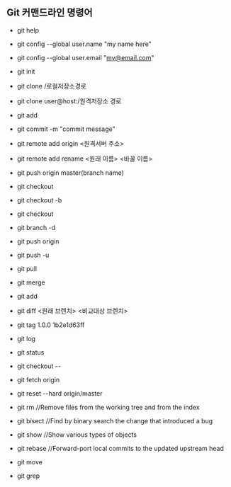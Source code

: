 ## Git 커맨드라인 명령어

- git help
- git config --global user.name "my name here"
- git config --global user.email "my@email.com"
- git init
- git clone /로컬저장소경로
- git clone user@host:/원격저장소 경로
- git add <file name>
- git commit -m "commit message"
- git remote add origin <원격서버 주소>
- git remote add rename <원래 이름> <바꿀 이름>
- git push origin master(branch name)
- git checkout
- git checkout -b <branch name>
- git checkout <branch name>
- git branch -d <branch name>
- git push origin <branch name>
- git push -u <name> <name>
- git pull
- git merge <branch name>
- git add <file name>
- git diff <원래 브렌치> <비교대상 브렌치>
- git tag 1.0.0 1b2e1d63ff
- git log
- git status
- git checkout -- <file name>
- git fetch origin
- git reset --hard origin/master

- git rm        //Remove files from the working tree and from the index
- git bisect    //Find by binary search the change that introduced a bug
- git show      //Show various types of objects
- git rebase    //Forward-port local commits to the updated upstream head
- git move
- git grep

